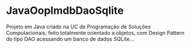 # JavaOopImdbDaoSqlite
Projeto em Java criado na UC de Programação de Soluções Computacionais, feito totalmente orientado a objetos, com Design Pattern do tipo DAO acessando um banco de dados SQLite...
